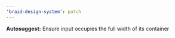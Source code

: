 ```yaml
---
'braid-design-system': patch
---
```


**Autosuggest:** Ensure input occupies the full width of its container
